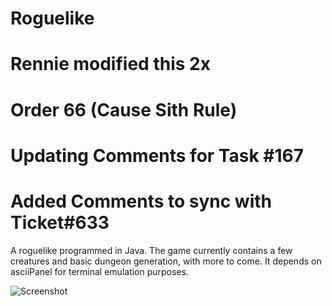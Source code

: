 # Roguelike
# Rennie modified this 2x
# Order 66 (Cause Sith Rule)
# Updating Comments for Task #167
# Added Comments to sync with Ticket#633
A roguelike programmed in Java. The game currently contains a few creatures and basic dungeon generation, with more to come. It depends on asciiPanel for terminal emulation purposes.

![Screenshot](https://jellepelgrims.com/img/workshop_gamedev_part4.png)

